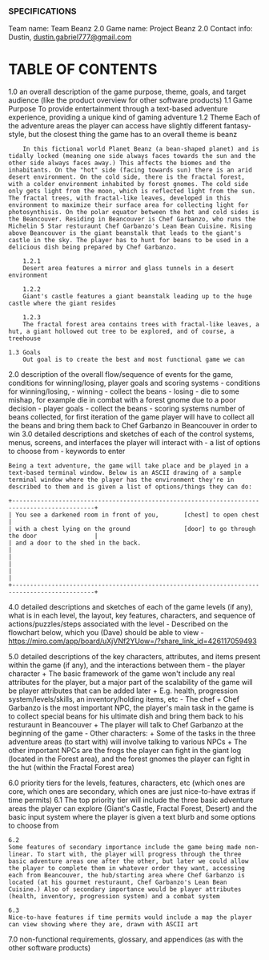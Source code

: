### SPECIFICATIONS

Team name: Team Beanz 2.0
Game name: Project Beanz 2.0
Contact info: Dustin, dustin.gabriel777@gmail.com

# TABLE OF CONTENTS
1.0 an overall description of the game purpose, theme, goals, and target audience (like the product overview for other software products)
    1.1 Game Purpose
        To provide entertainment through a text-based adventure experience, providing a unique kind of gaming adventure
    1.2 Theme
        Each of the adventure areas the player can access have slightly different fantasy-style, but the closest thing the game has to an overall theme is beanz

        In this fictional world Planet Beanz (a bean-shaped planet) and is tidally locked (meaning one side always faces towards the sun and the other side always faces away.) This affects the biomes and the inhabitants. On the "hot" side (facing towards sun) there is an arid desert environment. On the cold side, there is the fractal forest, with a colder environment inhabited by forest gnomes. The cold side only gets light from the moon, which is reflected light from the sun. The fractal trees, with fractal-like leaves, developed in this environment to maximize their surface area for collecting light for photosynthisis. On the polar equator between the hot and cold sides is the Beancouver. Residing in Beancouver is Chef Garbanzo, who runs the Michelin 5 Star resturaunt Chef Garbanzo's Lean Bean Cuisine. Rising above Beancouver is the giant beanstalk that leads to the giant's castle in the sky. The player has to hunt for beans to be used in a delicious dish being prepared by Chef Garbanzo. 
        
        1.2.1 
        Desert area features a mirror and glass tunnels in a desert environment

        1.2.2 
        Giant's castle features a giant beanstalk leading up to the huge castle where the giant resides

        1.2.3 
        The fractal forest area contains trees with fractal-like leaves, a hut, a giant hollowed out tree to be explored, and of course, a treehouse

    1.3 Goals
        Out goal is to create the best and most functional game we can

2.0 description of the overall flow/sequence of events for the game, conditions for winning/losing, player goals and scoring systems
    - conditions for winning/losing, 
        - winning - collect the beans
        - losing - die to some mishap, for example die in combat with a forest gnome due to a poor decision
    - player goals
        - collect the beans
    - scoring systems
        number of beans collected, for first iteration of the game player will have to collect all the beans and bring them back to Chef Garbanzo in Beancouver in order to win
3.0 detailed descriptions and sketches of each of the control systems, menus, screens, and interfaces the player will interact with
    - a list of options to choose from
    - keywords to enter

    Being a text adventure, the game will take place and be played in a text-based terminal window. Below is an ASCII drawing of a sample terminal window where the player has the environment they're in described to them and is given a list of options/things they can do:

    +---------------------------------------------------------------------------------------------+
    | You see a darkened room in front of you,       [chest] to open chest                        |
    | with a chest lying on the ground               [door] to go through the door                |      
    | and a door to the shed in the back.                                                         |
    |                                                                                             |
    |                                                                                             |
    +---------------------------------------------------------------------------------------------+

4.0 detailed descriptions and sketches of each of the game levels (if any), what is in each level, the layout, key features, characters, and sequence of actions/puzzles/steps associated with the level
    - Described on the flowchart below, which you (Dave) should be able to view
    - https://miro.com/app/board/uXjVNf2YUow=/?share_link_id=426117059493

5.0 detailed descriptions of the key characters, attributes, and items present within the game (if any), and the interactions between them
    - the player character
        + The basic framework of the game won't include any real attributes for the player, but a major part of the scalability of the game will be player attributes that can be added later
        + E.g. health, progression system/levels/skills, an inventory/holding items, etc
    - The chef
        + Chef Garbanzo is the most important NPC, the player's main task in the game is to collect special beans for his ultimate dish and bring them back to his resturaunt in Beancouver
        + The player will talk to Chef Garbanzo at the beginning of the game
    - Other characters:
        + Some of the tasks in the three adventure areas (to start with) will involve talking to various NPCs
        + The other important NPCs are the frogs the player can fight in the giant log (located in the Forest area), and the forest gnomes the player can fight in the hut (within the Fractal Forest area)

6.0 priority tiers for the levels, features, characters, etc (which ones are core, which ones are secondary, which ones are just nice-to-have extras if time permits)
    6.1
    The top priority tier will include the three basic adventure areas the player can explore (Giant's Castle, Fractal Forest, Desert) and the basic input system where the player is given a text blurb and some options to choose from

    6.2 
    Some features of secondary importance include the game being made non-linear. To start with, the player will progress through the three basic adventure areas one after the other, but later we could allow the player to complete them in whatever order they want, accessing each from Beancouver, the hub/starting area where Chef Garbanzo is located (at his gourmet resturaunt, Chef Garbanzo's Lean Bean Cuisine.) Also of secondary importance would be player attributes (health, inventory, progression system) and a combat system

    6.3 
    Nice-to-have features if time permits would include a map the player can view showing where they are, drawn with ASCII art

7.0 non-functional requirements, glossary, and appendices (as with the other software products)